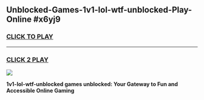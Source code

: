 
## Unblocked-Games-1v1-lol-wtf-unblocked-Play-Online #x6yj9
<h3>
<a href="https://news.freeplayer.one?title=1v1-lol-wtf-unblocked&ref=3">CLICK TO PLAY</a></h3>
<hr>

<h3>
<a href="https://news.freeplayer.one?title=1v1-lol-wtf-unblocked&ref=3">CLICK 2 PLAY</a>
  
</h3>

<a href="https://news.freeplayer.one?title=1v1-lol-wtf-unblocked&ref=3"><img src="https://clearcache.store/games.png"></a>


**1v1-lol-wtf-unblocked games unblocked: Your Gateway to Fun and Accessible Online Gaming**
